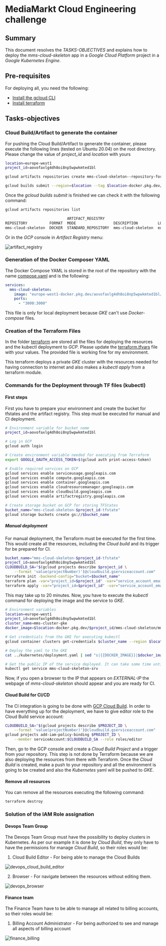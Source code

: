 # MediaMarkt Cloud Engineering challenge

## Summary

This document resolves the _TASKS-OBJECTIVES_ and explains how to deploy the _mms-cloud-skeleton_ app in a _Google Cloud Platform_ project in a _Google Kubernetes Engine_.

## Pre-requisites

For deploying all, you need the following:

- [Install the gcloud CLI](https://cloud.google.com/sdk/docs/install)
- [Install terraform](https://developer.hashicorp.com/terraform/tutorials/gcp-get-started/install-cli)

## Tasks-objectives

### Cloud Build/Artifact to generate the container

For pushing the Cloud Build/Artifact to generate the container, please execute the following lines (tested on Ubuntu 20.04) on the root directory. Please change the value of _project\_id_ and _location_ with yours

``` bash
location=europe-west1
project_id=aovofaxlg4dh8oi8np5wpwkmted1bl

gcloud artifacts repositories create mms-cloud-skeleton--repository-format=docker --location=$location --description="mms-cloud-skeleton"

gcloud builds submit --region=$location --tag $location-docker.pkg.dev/$project_id/mms-cloud-skeleton/mms-cloud-skeleton-image:latest
```

Once the _gcloud builds submit_ is finished we can check it with the following command:

``` bash
gcloud artifacts repositories list

                            ARTIFACT_REGISTRY
REPOSITORY          FORMAT  MODE                 DESCRIPTION         LOCATION      LABELS  ENCRYPTION          CREATE_TIME          UPDATE_TIME          SIZE (MB)
mms-cloud-skeleton  DOCKER  STANDARD_REPOSITORY  mms-cloud-skeleton  europe-west1          Google-managed key  2023-03-27T18:37:29  2023-03-27T18:42:59  444.649
```

Or in the _GCP_ console in _Artifact Registry_ menu:

![artifact_registry](.attachments/artifact_registry.png)

### Generation of the Docker Composer YAML

The Docker Compose YAML is stored in the root of the repository with the name [compose.yaml](..\compose.yaml) and is the following:

``` yaml
services:
  mms-cloud-skeleton:
    image: "europe-west1-docker.pkg.dev/aovofaxlg4dh8oi8np5wpwkmted1bl/mms-cloud-skeleton/mms-cloud-skeleton-image"
    ports:
      - "3000:3000"
```

This file is only for local deployment because _GKE_ can't use _Docker-compose_ files.

### Creation of the Terraform Files

In the folder [terraform](https://github.com/asensionacher/mms-cloud-skeleton/blob/main/terraform) are stored all the files for deploying the resources and the kubectl deployment to _GCP_. Please update the [terraform.tfvars](https://github.com/asensionacher/mms-cloud-skeleton/blob/main/terraform/terraform.tfvars) file with your values. The provided file is working fine for my environment.

This terraform deploys a private _GKE_ cluster with the resources needed for having connection to internet and also makes a _kubectl apply_ from a terraform module. 

### Commands for the Deployment through TF files (kubectl) 

#### First steps

First you have to prepare your environment and create the bucket for tfstates and the artifact registry. This step must be executed for manual and CI deployment.

``` bash
# Environment variable for bucket name
project_id=aovofaxlg4dh8oi8np5wpwkmted1bl

# Log in GCP
gcloud auth login 

# Create environment variable needed for executing from Terraform
export GOOGLE_OAUTH_ACCESS_TOKEN=$(gcloud auth print-access-token)

# Enable required services on GCP
gcloud services enable serviceusage.googleapis.com
gcloud services enable compute.googleapis.com
gcloud services enable container.googleapis.com
gcloud services enable cloudresourcemanager.googleapis.com
gcloud services enable cloudbuild.googleapis.com
gcloud services enable artifactregistry.googleapis.com

# Create storage bucket on GCP for storing TFStates
bucket_name="mms-cloud-skeleton-$project_id-tfstate"
gcloud storage buckets create gs://$bucket_name

```

##### Manual deployment

For manual deployment, the Terraform must be executed for the first time. This would create all the resources, including the _Cloud build_ and its trigger for be prepared for CI.

``` bash
bucket_name="mms-cloud-skeleton-$project_id-tfstate"
project_id=aovofaxlg4dh8oi8np5wpwkmted1bl
CLOUDBUILD_SA="$(gcloud projects describe $project_id \
    --format 'value(projectNumber)')@cloudbuild.gserviceaccount.com"
terraform init -backend-config="bucket=$bucket_name"
terraform plan -var="project_id=$project_id" -var="service_account_email=$CLOUDBUILD_SA"
terraform apply -var="project_id=$project_id" -var="service_account_email=$CLOUDBUILD_SA"
```

This may take up to 20 minutes. Now, you have to execute the _kubectl_ command for deploying the image and the service to _GKE_. 

``` bash
# Environment variables
location=europe-west1
project_id=aovofaxlg4dh8oi8np5wpwkmted1bl
cluster_name=mms-cluster-gke
docker_image=$location-docker.pkg.dev/$project_id/mms-cloud-skeleton/mms-cloud-skeleton-image

# Get credentials from the GKE for executing kubectl
gcloud container clusters get-credentials $cluster_name --region $location --project $project_id

# Deploy the yaml to the GKE
cat ../kubernetes/deployment.yaml | sed "s|{{DOCKER_IMAGE}}|$docker_image|g" | kubectl apply -f

# Get the public IP of the service deployed. It can take some time until EXTERNAL-IP appears
kubectl get service mms-cloud-skeleton-srv 
```

Now, if you open a browser to the IP that appears on _EXTERNAL-IP_ the webpage of _mms-cloud-skeleton_ should appear and you are ready for CI.

#### Cloud Build for CI/CD

The CI integration is going to be done with [GCP Cloud Build](https://cloud.google.com/build?hl=es). In order to have everything up for the deployment, we have to give editor role to the Cloud Build service account:

``` bash
CLOUDBUILD_SA="$(gcloud projects describe $PROJECT_ID \
    --format 'value(projectNumber)')@cloudbuild.gserviceaccount.com"
gcloud projects add-iam-policy-binding $PROJECT_ID \
    --member serviceAccount:$CLOUDBUILD_SA --role roles/editor
```

Then, go to the GCP console and create a _Cloud Build Project_ and a trigger from your repository. This step is not done by Terraform because we are also deploying the resources from there with Terraform. Once the _Cloud Build_ is created, make a push to your repository and all the environment is going to be created and also the _Kubernetes_ yaml will be pushed to _GKE_.

#### Remove all resources

You can remove all the resources executing the following command:

``` bash
terraform destroy
```

### Solution of the IAM Role assignation

#### Devops Team Group

The Devops Team Group must have the possibility to deploy clusters in Kubernetes. As per our example it is done by _Cloud Build_, they only have to have the permissions for manage _Cloud Build_, so their roles would be:

1.  Cloud Build Editor - For being able to manage the Cloud Builds

![devops_cloud_build_editor](.attachments/devops_role1.png)

2.  Browser - For navigate between the resources without editing them.

![devops_browser](.attachments/devops_role2.png)

#### Finance team

The Finance Team have to be able to manage all related to billing accounts, so their roles would be:

1.  Billing Account Administrator - For being authorized to see and manage all aspects of billing account

![finance_billing](.attachments/finance_role1.png)